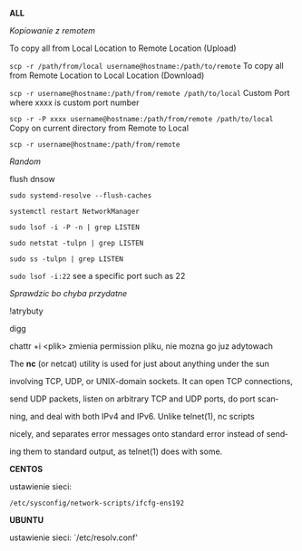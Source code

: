 **ALL**

*Kopiowanie z remotem*


To copy all from Local Location to Remote Location (Upload)

`scp -r /path/from/local username@hostname:/path/to/remote`
To copy all from Remote Location to Local Location (Download)

`scp -r username@hostname:/path/from/remote /path/to/local`
Custom Port where xxxx is custom port number

`scp -r -P xxxx username@hostname:/path/from/remote /path/to/local`
Copy on current directory from Remote to Local

`scp -r username@hostname:/path/from/remote`

*Random*

flush dnsow

`sudo systemd-resolve --flush-caches`


`systemctl restart NetworkManager`


`sudo lsof -i -P -n | grep LISTEN`


`sudo netstat -tulpn | grep LISTEN`


`sudo ss -tulpn | grep LISTEN`


`sudo lsof -i:22` see a specific port such as 22 

*Sprawdzic bo chyba przydatne*

!atrybuty

digg

chattr +i &lt;plik&gt; zmienia permission pliku, nie mozna go juz adytowach


The **nc** (or netcat) utility is used for just about anything under the sun

involving TCP, UDP, or UNIX-domain sockets. It can open TCP connections,

send UDP packets, listen on arbitrary TCP and UDP ports, do port scan‐

ning, and deal with both IPv4 and IPv6. Unlike telnet(1), nc scripts

nicely, and separates error messages onto standard error instead of send‐

ing them to standard output, as telnet(1) does with some.

**CENTOS**

 ustawienie sieci:

 `/etc/sysconfig/network-scripts/ifcfg-ens192`

**UBUNTU**

 ustawienie sieci:
 `/etc/resolv.conf'



